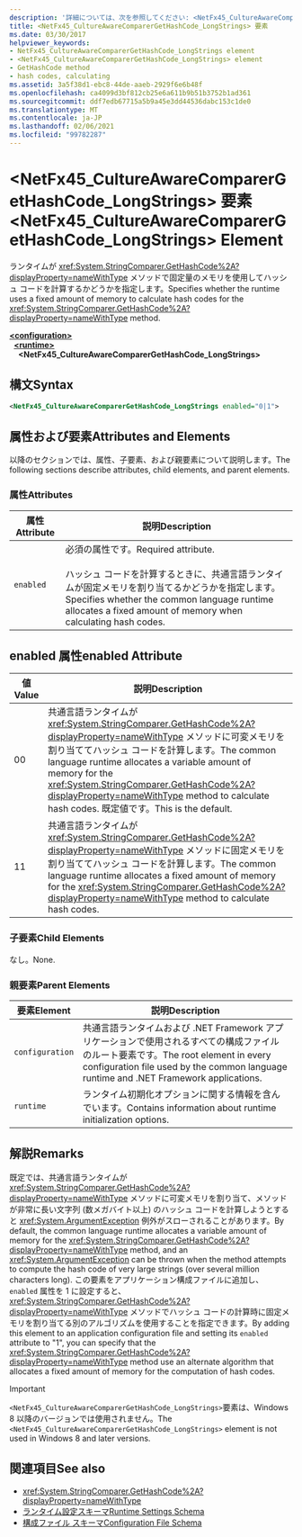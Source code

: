 ```yaml
---
description: '詳細については、次を参照してください: <NetFx45_CultureAwareComparerGetHashCode_LongStrings> 要素'
title: <NetFx45_CultureAwareComparerGetHashCode_LongStrings> 要素
ms.date: 03/30/2017
helpviewer_keywords:
- NetFx45_CultureAwareComparerGetHashCode_LongStrings element
- <NetFx45_CultureAwareComparerGetHashCode_LongStrings> element
- GetHashCode method
- hash codes, calculating
ms.assetid: 3a5f38d1-ebc8-44de-aaeb-2929f6e6b48f
ms.openlocfilehash: ca4099d3bf812cb25e6a611b9b51b3752b1ad361
ms.sourcegitcommit: ddf7edb67715a5b9a45e3dd44536dabc153c1de0
ms.translationtype: MT
ms.contentlocale: ja-JP
ms.lasthandoff: 02/06/2021
ms.locfileid: "99782287"
---
```

# <a name="netfx45_cultureawarecomparergethashcode_longstrings-element"></a><span data-ttu-id="db828-103">\<NetFx45_CultureAwareComparerGetHashCode_LongStrings> 要素</span><span class="sxs-lookup"><span data-stu-id="db828-103">\<NetFx45_CultureAwareComparerGetHashCode_LongStrings> Element</span></span>

<span data-ttu-id="db828-104">ランタイムが <xref:System.StringComparer.GetHashCode%2A?displayProperty=nameWithType> メソッドで固定量のメモリを使用してハッシュ コードを計算するかどうかを指定します。</span><span class="sxs-lookup"><span data-stu-id="db828-104">Specifies whether the runtime uses a fixed amount of memory to calculate hash codes for the <xref:System.StringComparer.GetHashCode%2A?displayProperty=nameWithType> method.</span></span>

[**\<configuration>**](../configuration-element.md)\
&nbsp;&nbsp;[**\<runtime>**](runtime-element.md)\
&nbsp;&nbsp;&nbsp;&nbsp;**\<NetFx45_CultureAwareComparerGetHashCode_LongStrings>**  

## <a name="syntax"></a><span data-ttu-id="db828-105">構文</span><span class="sxs-lookup"><span data-stu-id="db828-105">Syntax</span></span>

```xml
<NetFx45_CultureAwareComparerGetHashCode_LongStrings enabled="0|1">
```

## <a name="attributes-and-elements"></a><span data-ttu-id="db828-106">属性および要素</span><span class="sxs-lookup"><span data-stu-id="db828-106">Attributes and Elements</span></span>

<span data-ttu-id="db828-107">以降のセクションでは、属性、子要素、および親要素について説明します。</span><span class="sxs-lookup"><span data-stu-id="db828-107">The following sections describe attributes, child elements, and parent elements.</span></span>

### <a name="attributes"></a><span data-ttu-id="db828-108">属性</span><span class="sxs-lookup"><span data-stu-id="db828-108">Attributes</span></span>

|<span data-ttu-id="db828-109">属性</span><span class="sxs-lookup"><span data-stu-id="db828-109">Attribute</span></span>|<span data-ttu-id="db828-110">説明</span><span class="sxs-lookup"><span data-stu-id="db828-110">Description</span></span>|
|---------------|-----------------|
|`enabled`|<span data-ttu-id="db828-111">必須の属性です。</span><span class="sxs-lookup"><span data-stu-id="db828-111">Required attribute.</span></span><br /><br /> <span data-ttu-id="db828-112">ハッシュ コードを計算するときに、共通言語ランタイムが固定メモリを割り当てるかどうかを指定します。</span><span class="sxs-lookup"><span data-stu-id="db828-112">Specifies whether the common language runtime allocates a fixed amount of memory when calculating hash codes.</span></span>|

## <a name="enabled-attribute"></a><span data-ttu-id="db828-113">enabled 属性</span><span class="sxs-lookup"><span data-stu-id="db828-113">enabled Attribute</span></span>

|<span data-ttu-id="db828-114">値</span><span class="sxs-lookup"><span data-stu-id="db828-114">Value</span></span>|<span data-ttu-id="db828-115">説明</span><span class="sxs-lookup"><span data-stu-id="db828-115">Description</span></span>|
|-----------|-----------------|
|<span data-ttu-id="db828-116">0</span><span class="sxs-lookup"><span data-stu-id="db828-116">0</span></span>|<span data-ttu-id="db828-117">共通言語ランタイムが <xref:System.StringComparer.GetHashCode%2A?displayProperty=nameWithType> メソッドに可変メモリを割り当ててハッシュ コードを計算します。</span><span class="sxs-lookup"><span data-stu-id="db828-117">The common language runtime allocates a variable amount of memory for the <xref:System.StringComparer.GetHashCode%2A?displayProperty=nameWithType> method to calculate hash codes.</span></span> <span data-ttu-id="db828-118">既定値です。</span><span class="sxs-lookup"><span data-stu-id="db828-118">This is the default.</span></span>|
|<span data-ttu-id="db828-119">1</span><span class="sxs-lookup"><span data-stu-id="db828-119">1</span></span>|<span data-ttu-id="db828-120">共通言語ランタイムが <xref:System.StringComparer.GetHashCode%2A?displayProperty=nameWithType> メソッドに固定メモリを割り当ててハッシュ コードを計算します。</span><span class="sxs-lookup"><span data-stu-id="db828-120">The common language runtime allocates a fixed amount of memory for the <xref:System.StringComparer.GetHashCode%2A?displayProperty=nameWithType> method to calculate hash codes.</span></span>|

### <a name="child-elements"></a><span data-ttu-id="db828-121">子要素</span><span class="sxs-lookup"><span data-stu-id="db828-121">Child Elements</span></span>

<span data-ttu-id="db828-122">なし。</span><span class="sxs-lookup"><span data-stu-id="db828-122">None.</span></span>

### <a name="parent-elements"></a><span data-ttu-id="db828-123">親要素</span><span class="sxs-lookup"><span data-stu-id="db828-123">Parent Elements</span></span>

|<span data-ttu-id="db828-124">要素</span><span class="sxs-lookup"><span data-stu-id="db828-124">Element</span></span>|<span data-ttu-id="db828-125">説明</span><span class="sxs-lookup"><span data-stu-id="db828-125">Description</span></span>|
|-------------|-----------------|
|`configuration`|<span data-ttu-id="db828-126">共通言語ランタイムおよび .NET Framework アプリケーションで使用されるすべての構成ファイルのルート要素です。</span><span class="sxs-lookup"><span data-stu-id="db828-126">The root element in every configuration file used by the common language runtime and .NET Framework applications.</span></span>|
|`runtime`|<span data-ttu-id="db828-127">ランタイム初期化オプションに関する情報を含んでいます。</span><span class="sxs-lookup"><span data-stu-id="db828-127">Contains information about runtime initialization options.</span></span>|

## <a name="remarks"></a><span data-ttu-id="db828-128">解説</span><span class="sxs-lookup"><span data-stu-id="db828-128">Remarks</span></span>

<span data-ttu-id="db828-129">既定では、共通言語ランタイムが <xref:System.StringComparer.GetHashCode%2A?displayProperty=nameWithType> メソッドに可変メモリを割り当て、メソッドが非常に長い文字列 (数メガバイト以上) のハッシュ コードを計算しようとすると <xref:System.ArgumentException> 例外がスローされることがあります。</span><span class="sxs-lookup"><span data-stu-id="db828-129">By default, the common language runtime allocates a variable amount of memory for the <xref:System.StringComparer.GetHashCode%2A?displayProperty=nameWithType> method, and an <xref:System.ArgumentException> can be thrown when the method attempts to compute the hash code of very large strings (over several million characters long).</span></span> <span data-ttu-id="db828-130">この要素をアプリケーション構成ファイルに追加し、 `enabled` 属性を 1 に設定すると、 <xref:System.StringComparer.GetHashCode%2A?displayProperty=nameWithType> メソッドでハッシュ コードの計算時に固定メモリを割り当てる別のアルゴリズムを使用することを指定できます。</span><span class="sxs-lookup"><span data-stu-id="db828-130">By adding this element to an application configuration file and setting its `enabled` attribute to "1", you can specify that the <xref:System.StringComparer.GetHashCode%2A?displayProperty=nameWithType> method use an alternate algorithm that allocates a fixed amount of memory for the computation of hash codes.</span></span>

> [!IMPORTANT]
> <span data-ttu-id="db828-131">`<NetFx45_CultureAwareComparerGetHashCode_LongStrings>`要素は、Windows 8 以降のバージョンでは使用されません。</span><span class="sxs-lookup"><span data-stu-id="db828-131">The `<NetFx45_CultureAwareComparerGetHashCode_LongStrings>` element is not used in Windows 8 and later versions.</span></span>

## <a name="see-also"></a><span data-ttu-id="db828-132">関連項目</span><span class="sxs-lookup"><span data-stu-id="db828-132">See also</span></span>

- <xref:System.StringComparer.GetHashCode%2A?displayProperty=nameWithType>
- [<span data-ttu-id="db828-133">ランタイム設定スキーマ</span><span class="sxs-lookup"><span data-stu-id="db828-133">Runtime Settings Schema</span></span>](index.md)
- [<span data-ttu-id="db828-134">構成ファイル スキーマ</span><span class="sxs-lookup"><span data-stu-id="db828-134">Configuration File Schema</span></span>](../index.md)
